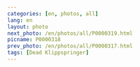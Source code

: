 ```yaml
---
categories: [en, photos, all]
lang: en
layout: photo
next_photo: /en/photos/all/P0000319.html
picname: P0000318
prev_photo: /en/photos/all/P0000317.html
tags: [Dead Klippspringer]
---
```


